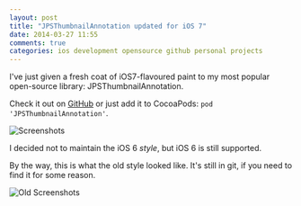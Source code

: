 ```yaml
---
layout: post
title: "JPSThumbnailAnnotation updated for iOS 7"
date: 2014-03-27 11:55
comments: true
categories: ios development opensource github personal projects
---
```

I've just given a fresh coat of iOS7-flavoured paint to my most popular open-source library: JPSThumbnailAnnotation.

Check it out on [GitHub](https://github.com/jpsim/JPSThumbnailAnnotation) or just add it to CocoaPods: `pod 'JPSThumbnailAnnotation'`.

![Screenshots](https://github.com/jpsim/JPSThumbnailAnnotation/raw/master/screenshots2.jpg)

I decided not to maintain the iOS 6 *style*, but iOS 6 is still supported.

By the way, this is what the old style looked like. It's still in git, if you need to find it for some reason.

![Old Screenshots](https://github.com/jpsim/JPSThumbnailAnnotation/raw/master/screenshots.jpg)
